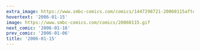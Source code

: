 ```yaml
---
extra_image: https://www.smbc-comics.com/comics/1447298721-20060115after.png
hovertext: '2006-01-15'
image: https://www.smbc-comics.com/comics/20060115.gif
next_comic: '2006-01-16'
prev_comic: '2006-01-06'
title: '2006-01-15'
---
```


